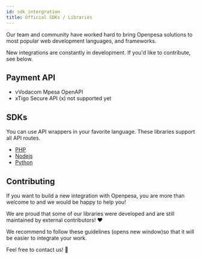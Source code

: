 ```yaml
---
id: sdk_intergration
title: Official SDKs / Libraries
---
```


Our team and community have worked hard to bring Openpesa solutions to most popular web development languages, and frameworks.

New integrations are constantly in development. If you'd like to contribute, see below.

## Payment API

- <span class="badge badge--success">v</span>Vodacom Mpesa OpenAPI
- <span class="badge badge--warning">x</span>Tigo Secure API (x) not supported yet

## SDKs

You can use API wrappers in your favorite language. These libraries support all API routes.

- [PHP](https://openpesa.github.io/php-pesa/)
- [Nodejs](https://openpesa.github.io/pesa-js/)
- [Python](https://github.com/openpesa/py-pesa)
  <!-- - [Java](#) 🚧 WIP -->
  <!-- - [Dart](#) 🚧 WIP -->
  <!-- - [.NET](#) 🚧 WIP -->

## Contributing

If you want to build a new integration with Openpesa, you are more than welcome to and we would be happy to help you!

We are proud that some of our libraries were developed and are still maintained by external contributors! ♥️

We recommend to follow these guidelines (opens new window)so that it will be easier to integrate your work.

Feel free to contact us! 🙂
